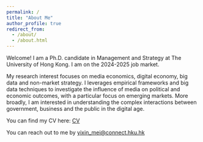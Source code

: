 ```yaml
---
permalink: /
title: "About Me"
author_profile: true
redirect_from: 
  - /about/
  - /about.html
---
```


Welcome! I am a Ph.D. candidate in Management and Strategy at The University of Hong Kong. I am on the 2024-2025 job market.

My research interest focuses on media economics, digital economy, big data and non-market strategy.  I leverages empirical frameworks and big data techniques to investigate the influence of media on political and economic outcomes, with a particular focus on emerging markets. More broadly, I am interested in understanding the complex interactions between government, business and the public in the digital age.

You can find my CV here: [CV](https://www.dropbox.com/scl/fi/a8xe1ycpywhiswxjpulx3/CV_Yixin-MEI.pdf?rlkey=g321zn2dygvu7fnsataw80eez&st=if3d0qrh&raw=1)

You can reach out to me by [yixin_mei@connect.hku.hk](yixin_mei@connect.hku.hk)